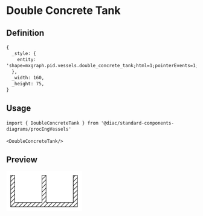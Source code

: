 # Double Concrete Tank

## Definition

```
{
  _style: { 
    entity: 'shape=mxgraph.pid.vessels.double_concrete_tank;html=1;pointerEvents=1;align=center;verticalLabelPosition=bottom;verticalAlign=top;dashed=0;',
  },
  _width: 160,
  _height: 75,
}
```

## Usage

```
import { DoubleConcreteTank } from '@diac/standard-components-diagrams/procEngVessels'

<DoubleConcreteTank/>
```

## Preview

<img src="./double-concrete-tank.png" width="200"/>
